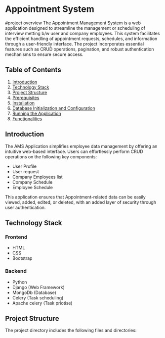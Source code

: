 # Appointment System
#project overview
The Appointment Management System is a web application designed to streamline the management or scheduling of interview metting b/w user and company employees. This system facilitates the efficient handling of appointment requests, schedules, and  information through a user-friendly interface. The project incorporates essential features such as CRUD operations, pagination, and robust authentication mechanisms to ensure secure access.


## Table of Contents

1. [Introduction](#introduction)
2. [Technology Stack](#technology-stack)
3. [Project Structure](#project-structure)
4. [Prerequisites](#prerequisites)
5. [Installation](#installation)
6. [Database Initialization and Configuration](#database-initialization-and-configuration)
7. [Running the Application](#running-the-application)
8. [Functionalities](#functionalities)

## Introduction

The AMS Application simplifies employee data management by offering an intuitive web-based interface. Users can effortlessly perform CRUD operations on the following key components:

- User Profile
- User request
- Company Employees list
- Company Schedule 
- Employee Schedule


This application ensures that Appointment-related data can be easily viewed, added, edited, or deleted, with an added layer of security through user authentication.

## Technology Stack

### Frontend

- HTML
- CSS
- Bootstrap

### Backend

- Python
- Django (Web Framework)
- MongoDb (Database)
- Celery (Task scheduling)
- Apache celery (Task priotise)

## Project Structure

The project directory includes the following files and directories:

